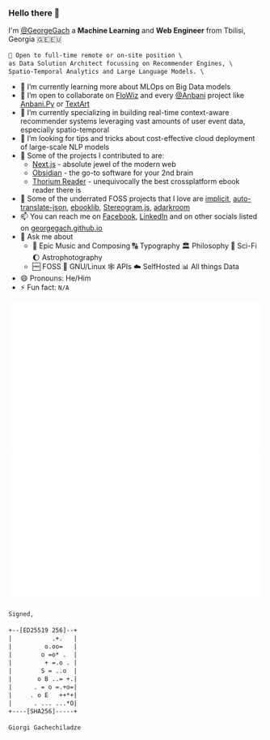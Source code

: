 ### Hello there 👋 
I'm [@GeorgeGach](https://georgegach.github.io) a **Machine Learning** and **Web Engineer** from Tbilisi, Georgia 🇬🇪🇪🇺
```
🚩 Open to full-time remote or on-site position \
as Data Solution Architect focussing on Recommender Engines, \
Spatio-Temporal Analytics and Large Language Models. \ 
```


- 🌱 I’m currently learning more about MLOps on Big Data models
- 🍻 I’m open to collaborate on [FloWiz](https://github.com/georgegach/flowiz) and every [@Anbani](https://github.com/anbani) project like [Anbani.Py](https://github.com/anbani/anbani.py) or [TextArt](https://github.com/anbani/textart)
- 🔬 I’m currently specializing in building real-time context-aware recommender systems leveraging vast amounts of user event data, especially spatio-temporal
- 🤔 I’m looking for tips and tricks about cost-effective cloud deployment of large-scale NLP models 
- 🤝 Some of the projects I contributed to are: 
  - [Next.js](https://github.com/vercel/next.js/) - absolute jewel of the modern web
  - [Obsidian](https://github.com/obsidianmd) - the go-to software for your 2nd brain
  - [Thorium Reader](https://github.com/edrlab/thorium-reader) - unequivocally the best crossplatform ebook reader there is
- 💙 Some of the underrated FOSS projects that I love are [implicit](https://github.com/benfred/implicit), [auto-translate-json](https://github.com/codegrue/auto-translate-json), [ebooklib](https://github.com/aerkalov/ebooklib), [Stereogram.js](https://github.com/peeinears/Stereogram.js), [adarkroom](https://github.com/doublespeakgames/adarkroom)
- 📫 You can reach me on [Facebook](https://fb.com/george.gachechiladze), [LinkedIn](https://www.linkedin.com/in/georgegach/) and on other socials listed on [georgegach.github.io](https://georgegach.github.io)
- 💬 Ask me about 
  - 🎼 Epic Music and Composing 🔠 Typography 🏛️ Philosophy 🚀 Sci-Fi 🌔 Astrophotography 
  - 🆓 FOSS 🐧 GNU/Linux 🕸️ APIs ☁️ SelfHosted 📊 All things Data
- 😄 Pronouns: He/Him
- ⚡ Fun fact: `N/A`

[![GitHub Statistics](https://raw.githubusercontent.com/georgegach/github-stats-transparent/output/generated/overview.svg)](https://georgegach.github.io)
[![GitHub Top Languages](https://raw.githubusercontent.com/georgegach/github-stats-transparent/output/generated/languages.svg)](https://anbani.ge)

```
Signed, 

+--[ED25519 256]--+
|           .+.   |
|         o.oo=   |
|        o =o* .  |
|         + =.o . |
|        S = ..o  |
|       o B ..= +.|
|      . = o =.+o=|
|     . o E   ++*+|
|      . ... ...*O|
+----[SHA256]-----+

Giorgi Gachechiladze
```

